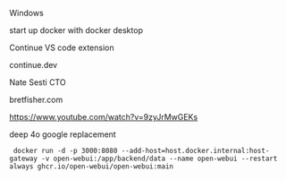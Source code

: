 

Windows

start up docker with docker desktop


Continue VS code extension


continue.dev

Nate Sesti CTO


bretfisher.com


https://www.youtube.com/watch?v=9zyJrMwGEKs

deep 4o google replacement






```
 docker run -d -p 3000:8080 --add-host=host.docker.internal:host-gateway -v open-webui:/app/backend/data --name open-webui --restart always ghcr.io/open-webui/open-webui:main
 ```


